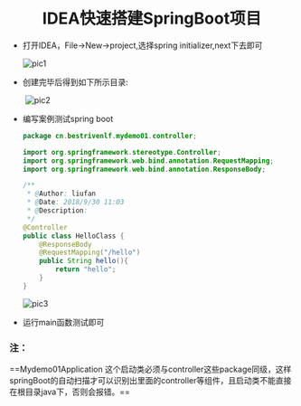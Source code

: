 <center><h1>IDEA快速搭建SpringBoot项目</h1></center>

+ 打开IDEA，File->New->project,选择spring initializer,next下去即可

  ![pic1](C:\Users\A\Desktop\笔记\我的笔记_files\pic1.png)

+ 创建完毕后得到如下所示目录:

  ​	![pic2](C:\Users\A\Desktop\笔记\我的笔记_files\pic2.png)

+ 编写案例测试spring boot 

  ```java
  package cn.bestrivenlf.mydemo01.controller;
  
  import org.springframework.stereotype.Controller;
  import org.springframework.web.bind.annotation.RequestMapping;
  import org.springframework.web.bind.annotation.ResponseBody;
  
  /**
   * @Author: liufan
   * @Date: 2018/9/30 11:03
   * @Description:
   */
  @Controller
  public class HelloClass {
      @ResponseBody
      @RequestMapping("/hello")
      public String hello(){
          return "hello";
      }
  }
  
  ```

  ![pic3](C:\Users\A\Desktop\笔记\我的笔记_files\pic3.png)

+ 运行main函数测试即可



### 注：

==Mydemo01Application 这个启动类必须与controller这些package同级，这样springBoot的自动扫描才可以识别出里面的controller等组件，且启动类不能直接在根目录java下，否则会报错。==







